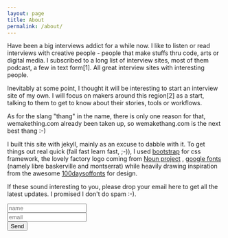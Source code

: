 ```yaml
---
layout: page
title: About
permalink: /about/
---
```

<div class="col-md-6 col-md-offset-3">
<p>Have been a big interviews addict for a while now. I like to listen or read interviews with creative people - people that make stuffs thru code, arts or digital media. I subscribed to a long list of interview sites, most of them podcast, a few in text form[1]. All great interview sites with interesting people. </p>

<p>Inevitably at some point, I thought it will be interesting to start an interview site of my own. I will focus on makers around this region[2] as a start, talking to them to get to know about their stories, tools or workflows.</p>

<p>As for the slang "thang" in the name, there is only one reason for that, wemakething.com already been taken up, so wemakethang.com is the next best thang :-)</p>


<p>I built this site with jekyll, mainly as an excuse to dabble with it. To get things out real quick (fail fast learn fast, ;-)), I used <a href="http://getbootstrap.com/">bootstrap</a> for css framework, the lovely factory logo coming from <a href="https://thenounproject.com/search/?q=factory&i=605">Noun project</a> , <a href="https://www.google.com/fonts">google fonts</a> (namely libre baskerville and montserrat) while heavily drawing inspiration from the awesome <a href="ttp://100daysoffonts.com/index.html">100daysoffonts</a> for design.</p> 

<p>If these sound interesting to you, please drop your email here to get all the latest updates. I promised I don't do spam :-). 
</p>

<form action="//formspree.io/bak.kahfei@gmail.com"
      method="POST">
    <div class="form-group">
	    <input type="text" name="name" placeholder="name">
	</div>
	<div class="form-group">
	    <input type="email" name="_replyto" placeholder="email">
	</div>
	    <input type="submit" value="Send" class="btn btn-default">
	    <input type="hidden" name="_next" value="thanks.html" />
	</div>
</form>


</div>




